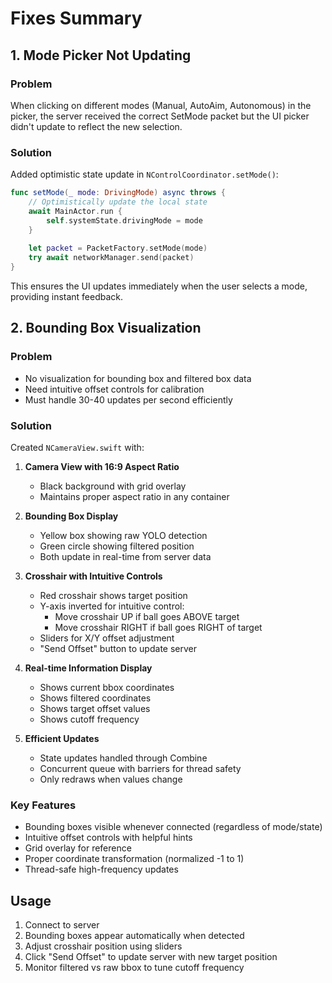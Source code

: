 # Fixes Summary

## 1. Mode Picker Not Updating

### Problem
When clicking on different modes (Manual, AutoAim, Autonomous) in the picker, the server received the correct SetMode packet but the UI picker didn't update to reflect the new selection.

### Solution
Added optimistic state update in `NControlCoordinator.setMode()`:
```swift
func setMode(_ mode: DrivingMode) async throws {
    // Optimistically update the local state
    await MainActor.run {
        self.systemState.drivingMode = mode
    }
    
    let packet = PacketFactory.setMode(mode)
    try await networkManager.send(packet)
}
```

This ensures the UI updates immediately when the user selects a mode, providing instant feedback.

## 2. Bounding Box Visualization

### Problem
- No visualization for bounding box and filtered box data
- Need intuitive offset controls for calibration
- Must handle 30-40 updates per second efficiently

### Solution
Created `NCameraView.swift` with:

1. **Camera View with 16:9 Aspect Ratio**
   - Black background with grid overlay
   - Maintains proper aspect ratio in any container

2. **Bounding Box Display**
   - Yellow box showing raw YOLO detection
   - Green circle showing filtered position
   - Both update in real-time from server data

3. **Crosshair with Intuitive Controls**
   - Red crosshair shows target position
   - Y-axis inverted for intuitive control:
     - Move crosshair UP if ball goes ABOVE target
     - Move crosshair RIGHT if ball goes RIGHT of target
   - Sliders for X/Y offset adjustment
   - "Send Offset" button to update server

4. **Real-time Information Display**
   - Shows current bbox coordinates
   - Shows filtered coordinates
   - Shows target offset values
   - Shows cutoff frequency

5. **Efficient Updates**
   - State updates handled through Combine
   - Concurrent queue with barriers for thread safety
   - Only redraws when values change

### Key Features
- Bounding boxes visible whenever connected (regardless of mode/state)
- Intuitive offset controls with helpful hints
- Grid overlay for reference
- Proper coordinate transformation (normalized -1 to 1)
- Thread-safe high-frequency updates

## Usage
1. Connect to server
2. Bounding boxes appear automatically when detected
3. Adjust crosshair position using sliders
4. Click "Send Offset" to update server with new target position
5. Monitor filtered vs raw bbox to tune cutoff frequency 